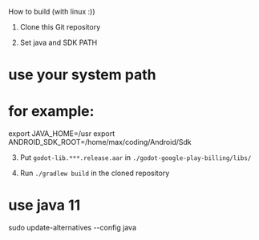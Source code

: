 How to build (with linux :))

1. Clone this Git repository

2. Set java and SDK PATH
# use your system path
# for example:
export JAVA_HOME=/usr
export ANDROID_SDK_ROOT=/home/max/coding/Android/Sdk

3. Put `godot-lib.***.release.aar` in `./godot-google-play-billing/libs/`

4. Run `./gradlew build` in the cloned repository


# use java 11
sudo update-alternatives --config java




